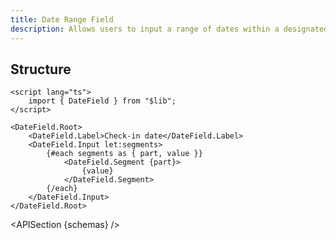 ```yaml
---
title: Date Range Field
description: Allows users to input a range of dates within a designated field.
---
```


<script>
	import { APISection, ComponentPreview, DateRangeFieldDemo } from '@/components'
	export let schemas;
</script>

<ComponentPreview name="date-range-field-demo" comp="Date Range Field">

<DateRangeFieldDemo slot="preview" />

</ComponentPreview>

## Structure

```svelte
<script lang="ts">
	import { DateField } from "$lib";
</script>

<DateField.Root>
	<DateField.Label>Check-in date</DateField.Label>
	<DateField.Input let:segments>
		{#each segments as { part, value }}
			<DateField.Segment {part}>
				{value}
			</DateField.Segment>
		{/each}
	</DateField.Input>
</DateField.Root>
```

<APISection {schemas} />
